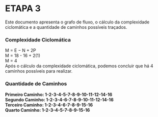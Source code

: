 # ETAPA 3 

Este documento apresenta o grafo de fluxo, o cálculo da complexidade ciclomática e a quantidade de caminhos possíveis traçados.

### Complexidade Ciclomática
M = E − N + 2P <br>
M = 18 - 16 + 2(1) <br>
M = 4 <br>
Após o cálculo da complexidade ciclomática, podemos concluir que há 4 caminhos possíveis para realizar.

### Quantidade de Caminhos
<b>Primeiro Caminho:<b> 1-2-3-4-5-7-8-9-10-11-12-14-16 <br>
<b>Segundo Caminho:<b> 1-2-3-4-6-7-8-9-10-11-12-14-16 <br>
<b>Terceiro Caminho:<b> 1-2-3-4-6-7-8-9-15-16 <br>
<b>Quarto Caminho:<b> 1-2-3-4-5-7-8-9-15-16 <br>

